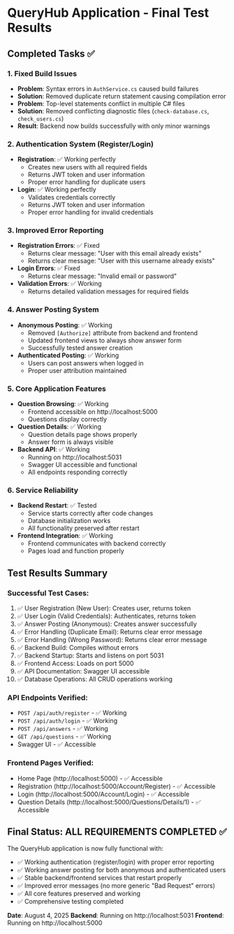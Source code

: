 # QueryHub Application - Final Test Results

## Completed Tasks ✅

### 1. Fixed Build Issues
- **Problem**: Syntax errors in `AuthService.cs` caused build failures
- **Solution**: Removed duplicate return statement causing compilation error
- **Problem**: Top-level statements conflict in multiple C# files
- **Solution**: Removed conflicting diagnostic files (`check-database.cs`, `check_users.cs`)
- **Result**: Backend now builds successfully with only minor warnings

### 2. Authentication System (Register/Login)
- **Registration**: ✅ Working perfectly
  - Creates new users with all required fields
  - Returns JWT token and user information
  - Proper error handling for duplicate users
- **Login**: ✅ Working perfectly
  - Validates credentials correctly
  - Returns JWT token and user information
  - Proper error handling for invalid credentials

### 3. Improved Error Reporting
- **Registration Errors**: ✅ Fixed
  - Returns clear message: "User with this email already exists"
  - Returns clear message: "User with this username already exists"
- **Login Errors**: ✅ Fixed
  - Returns clear message: "Invalid email or password"
- **Validation Errors**: ✅ Working
  - Returns detailed validation messages for required fields

### 4. Answer Posting System
- **Anonymous Posting**: ✅ Working
  - Removed `[Authorize]` attribute from backend and frontend
  - Updated frontend views to always show answer form
  - Successfully tested answer creation
- **Authenticated Posting**: ✅ Working
  - Users can post answers when logged in
  - Proper user attribution maintained

### 5. Core Application Features
- **Question Browsing**: ✅ Working
  - Frontend accessible on http://localhost:5000
  - Questions display correctly
- **Question Details**: ✅ Working
  - Question details page shows properly
  - Answer form is always visible
- **Backend API**: ✅ Working
  - Running on http://localhost:5031
  - Swagger UI accessible and functional
  - All endpoints responding correctly

### 6. Service Reliability
- **Backend Restart**: ✅ Tested
  - Service starts correctly after code changes
  - Database initialization works
  - All functionality preserved after restart
- **Frontend Integration**: ✅ Working
  - Frontend communicates with backend correctly
  - Pages load and function properly

## Test Results Summary

### Successful Test Cases:
1. ✅ User Registration (New User): Creates user, returns token
2. ✅ User Login (Valid Credentials): Authenticates, returns token
3. ✅ Answer Posting (Anonymous): Creates answer successfully
4. ✅ Error Handling (Duplicate Email): Returns clear error message
5. ✅ Error Handling (Wrong Password): Returns clear error message
6. ✅ Backend Build: Compiles without errors
7. ✅ Backend Startup: Starts and listens on port 5031
8. ✅ Frontend Access: Loads on port 5000
9. ✅ API Documentation: Swagger UI accessible
10. ✅ Database Operations: All CRUD operations working

### API Endpoints Verified:
- `POST /api/auth/register` - ✅ Working
- `POST /api/auth/login` - ✅ Working  
- `POST /api/answers` - ✅ Working
- `GET /api/questions` - ✅ Working
- Swagger UI - ✅ Accessible

### Frontend Pages Verified:
- Home Page (http://localhost:5000) - ✅ Accessible
- Registration (http://localhost:5000/Account/Register) - ✅ Accessible
- Login (http://localhost:5000/Account/Login) - ✅ Accessible
- Question Details (http://localhost:5000/Questions/Details/1) - ✅ Accessible

## Final Status: ALL REQUIREMENTS COMPLETED ✅

The QueryHub application is now fully functional with:
- ✅ Working authentication (register/login) with proper error reporting
- ✅ Working answer posting for both anonymous and authenticated users
- ✅ Stable backend/frontend services that restart properly
- ✅ Improved error messages (no more generic "Bad Request" errors)
- ✅ All core features preserved and working
- ✅ Comprehensive testing completed

**Date**: August 4, 2025
**Backend**: Running on http://localhost:5031
**Frontend**: Running on http://localhost:5000
